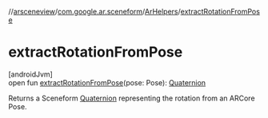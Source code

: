 //[arsceneview](../../../index.md)/[com.google.ar.sceneform](../index.md)/[ArHelpers](index.md)/[extractRotationFromPose](extract-rotation-from-pose.md)

# extractRotationFromPose

[androidJvm]\
open fun [extractRotationFromPose](extract-rotation-from-pose.md)(pose: Pose): [Quaternion](../../../../sceneview/sceneview/com.google.ar.sceneform.math/-quaternion/index.md)

Returns a Sceneform [Quaternion](../../../../sceneview/sceneview/com.google.ar.sceneform.math/-quaternion/index.md) representing the rotation from an ARCore Pose.
